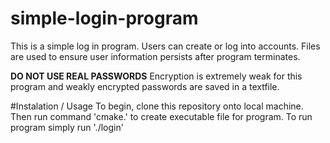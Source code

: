 # simple-login-program
This is a simple log in program. Users can create or log into accounts. Files are used to ensure user information persists after program terminates.

**DO NOT USE REAL PASSWORDS**
Encryption is extremely weak for this program and weakly encrypted passwords are saved in a textfile.


#Instalation / Usage
To begin, clone this repository onto local machine. Then run command 'cmake.' to create executable file for program. To run program simply run './login'
